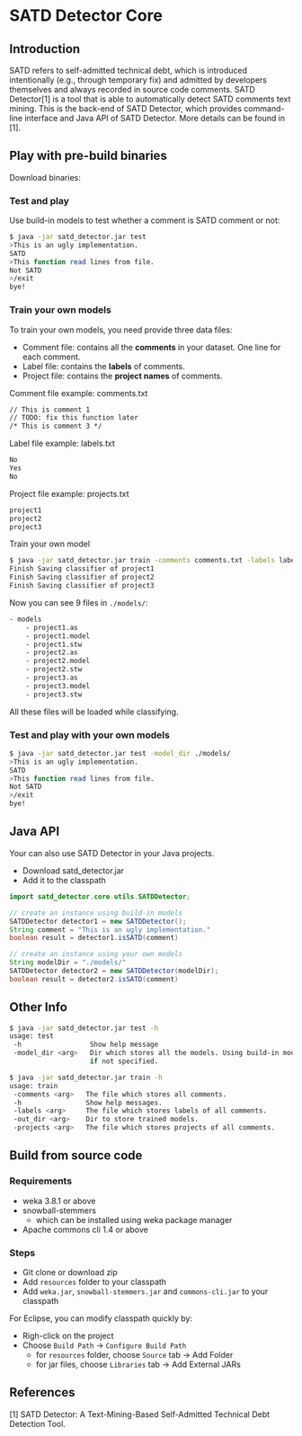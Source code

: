 # SATD Detector Core
## Introduction
SATD refers to self-admitted technical debt, which is introduced intentionally (e.g., through temporary fix) and admitted by developers themselves and always recorded in source code comments. SATD Detector[1] is a tool that is able to automatically detect SATD comments text mining. This is the back-end of SATD Detector, which provides command-line interface and Java API of SATD Detector. More details can be found in [1].

## Play with pre-build binaries
Download binaries: 

### Test and play
Use build-in models to test whether a comment is SATD comment or not:

```bash
$ java -jar satd_detector.jar test
>This is an ugly implementation.
SATD
>This function read lines from file.
Not SATD
>/exit
bye!
```

### Train your own models
To train your own models, you need provide three data files:

- Comment file: contains all the **comments** in your dataset. One line for each comment.
- Label file: contains the **labels** of comments.
- Project file: contains the **project names** of comments.

Comment file example: comments.txt

```txt
// This is comment 1
// TODO: fix this function later
/* This is comment 3 */
```

Label file example: labels.txt

```txt
No
Yes
No
```

Project file example: projects.txt

```txt
project1
project2
project3
```

Train your own model

```bash
$ java -jar satd_detector.jar train -comments comments.txt -labels labels.txt -projects projects.txt -out_dir ./models/
Finish Saving classifier of project1
Finish Saving classifier of project2
Finish Saving classifier of project3
```

Now you can see 9 files in `./models/`:

```bash
- models
    - project1.as
    - project1.model
    - project1.stw
    - project2.as
    - project2.model
    - project2.stw
    - project3.as
    - project3.model
    - project3.stw
```

All these files will be loaded while classifying.

### Test and play with your own models
```bash
$ java -jar satd_detector.jar test -model_dir ./models/
>This is an ugly implementation.
SATD
>This function read lines from file.
Not SATD
>/exit
bye!
```

## Java API
Your can also use SATD Detector in your Java projects. 

- Download satd_detector.jar
- Add it to the classpath

```Java
import satd_detector.core.utils.SATDDetector;

// create an instance using build-in models
SATDDetector detector1 = new SATDDetector();
String comment = "This is an ugly implementation."
boolean result = detector1.isSATD(comment)

// create an instance using your own models
String modelDir = "./models/"
SATDDetector detector2 = new SATDDetector(modelDir);
boolean result = detector2.isSATD(comment)
```

## Other Info
```bash
$ java -jar satd_detector.jar test -h
usage: test
 -h                 Show help message
 -model_dir <arg>   Dir which stores all the models. Using build-in models
                    if not specified.

$ java -jar satd_detector.jar train -h
usage: train
 -comments <arg>   The file which stores all comments.
 -h                Show help messages.
 -labels <arg>     The file which stores labels of all comments.
 -out_dir <arg>    Dir to store trained models.
 -projects <arg>   The file which stores projects of all comments.
```

## Build from source code
### Requirements
- weka 3.8.1 or above
- snowball-stemmers
    - which can be installed using weka package manager
- Apache commons cli 1.4 or above

### Steps
- Git clone or download zip
- Add `resources` folder to your classpath
- Add `weka.jar`, `snowball-stemmers.jar` and `commons-cli.jar` to your classpath

For Eclipse, you can modify classpath quickly by:

- Righ-click on the project
- Choose `Build Path` -> `Configure Build Path`
    - for `resources` folder, choose `Source` tab -> Add Folder
    - for jar files, choose `Libraries` tab -> Add External JARs

## References
[1] SATD Detector: A Text-Mining-Based Self-Admitted Technical Debt Detection Tool.



